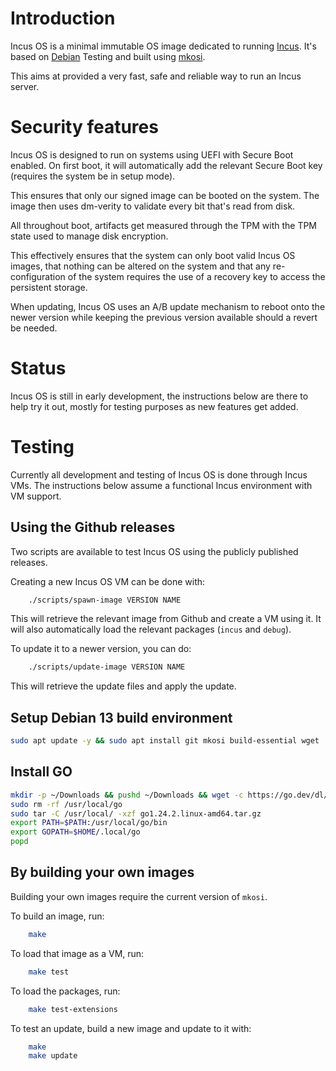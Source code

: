 # Introduction
Incus OS is a minimal immutable OS image dedicated to running [Incus](https://linuxcontainers.org/incus).
It's based on [Debian](https://www.debian.org) Testing and built using [mkosi](https://github.com/systemd/mkosi).

This aims at provided a very fast, safe and reliable way to run an Incus server.

# Security features
Incus OS is designed to run on systems using UEFI with Secure Boot enabled.
On first boot, it will automatically add the relevant Secure Boot key
(requires the system be in setup mode).

This ensures that only our signed image can be booted on the system.
The image then uses dm-verity to validate every bit that's read from disk.

All throughout boot, artifacts get measured through the TPM with the TPM
state used to manage disk encryption.

This effectively ensures that the system can only boot valid Incus OS
images, that nothing can be altered on the system and that any
re-configuration of the system requires the use of a recovery key to
access the persistent storage.

When updating, Incus OS uses an A/B update mechanism to reboot onto the
newer version while keeping the previous version available should a
revert be needed.

# Status
Incus OS is still in early development, the instructions below are there
to help try it out, mostly for testing purposes as new features get
added.

# Testing
Currently all development and testing of Incus OS is done through Incus VMs.
The instructions below assume a functional Incus environment with VM support.

## Using the Github releases
Two scripts are available to test Incus OS using the publicly published releases.

Creating a new Incus OS VM can be done with:
```bash
    ./scripts/spawn-image VERSION NAME
```

This will retrieve the relevant image from Github and create a VM using it.
It will also automatically load the relevant packages (`incus` and `debug`).

To update it to a newer version, you can do:
```bash
    ./scripts/update-image VERSION NAME
```

This will retrieve the update files and apply the update.

## Setup Debian 13 build environment ##
```bash
sudo apt update -y && sudo apt install git mkosi build-essential wget
```

## Install GO ##
```bash
mkdir -p ~/Downloads && pushd ~/Downloads && wget -c https://go.dev/dl/go1.24.2.linux-amd64.tar.gz
sudo rm -rf /usr/local/go
sudo tar -C /usr/local/ -xzf go1.24.2.linux-amd64.tar.gz
export PATH=$PATH:/usr/local/go/bin
export GOPATH=$HOME/.local/go
popd
```

## By building your own images
Building your own images require the current version of `mkosi`.

To build an image, run:
```bash
    make
```

To load that image as a VM, run:
```bash
    make test
```

To load the packages, run:
```bash
    make test-extensions
```

To test an update, build a new image and update to it with:
```bash
    make
    make update
```
